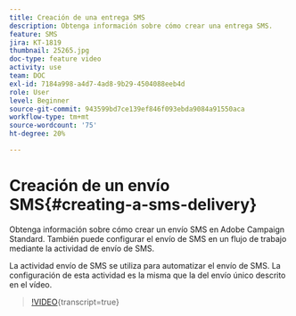 ```yaml
---
title: Creación de una entrega SMS
description: Obtenga información sobre cómo crear una entrega SMS.
feature: SMS
jira: KT-1819
thumbnail: 25265.jpg
doc-type: feature video
activity: use
team: DOC
exl-id: 7184a998-a4d7-4ad8-9b29-4504088eeb4d
role: User
level: Beginner
source-git-commit: 943599bd7ce139ef846f093ebda9084a91550aca
workflow-type: tm+mt
source-wordcount: '75'
ht-degree: 20%

---
```


# Creación de un envío SMS{#creating-a-sms-delivery}

Obtenga información sobre cómo crear un envío SMS en Adobe Campaign Standard. También puede configurar el envío de SMS en un flujo de trabajo mediante la actividad de envío de SMS.

La actividad envío de SMS se utiliza para automatizar el envío de SMS. La configuración de esta actividad es la misma que la del envío único descrito en el vídeo.

>[!VIDEO](https://video.tv.adobe.com/v/25265/?learn=on){transcript=true}
